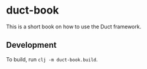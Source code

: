 # duct-book

This is a short book on how to use the Duct framework.

## Development

To build, run `clj -m duct-book.build`.
